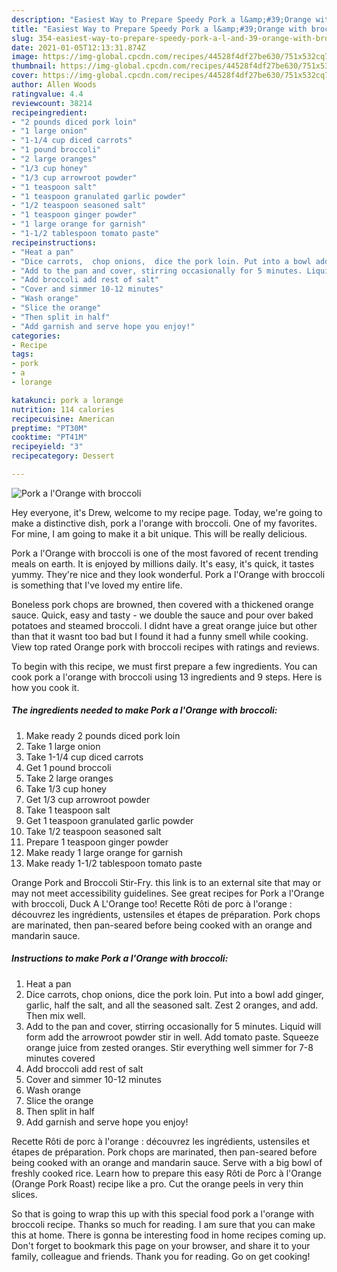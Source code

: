 ```yaml
---
description: "Easiest Way to Prepare Speedy Pork a l&amp;#39;Orange with broccoli"
title: "Easiest Way to Prepare Speedy Pork a l&amp;#39;Orange with broccoli"
slug: 354-easiest-way-to-prepare-speedy-pork-a-l-and-39-orange-with-broccoli
date: 2021-01-05T12:13:31.874Z
image: https://img-global.cpcdn.com/recipes/44528f4df27be630/751x532cq70/pork-a-lorange-with-broccoli-recipe-main-photo.jpg
thumbnail: https://img-global.cpcdn.com/recipes/44528f4df27be630/751x532cq70/pork-a-lorange-with-broccoli-recipe-main-photo.jpg
cover: https://img-global.cpcdn.com/recipes/44528f4df27be630/751x532cq70/pork-a-lorange-with-broccoli-recipe-main-photo.jpg
author: Allen Woods
ratingvalue: 4.4
reviewcount: 38214
recipeingredient:
- "2 pounds diced pork loin"
- "1 large onion"
- "1-1/4 cup diced carrots"
- "1 pound broccoli"
- "2 large oranges"
- "1/3 cup honey"
- "1/3 cup arrowroot powder"
- "1 teaspoon salt"
- "1 teaspoon granulated garlic powder"
- "1/2 teaspoon seasoned salt"
- "1 teaspoon ginger powder"
- "1 large orange for garnish"
- "1-1/2 tablespoon tomato paste"
recipeinstructions:
- "Heat a pan"
- "Dice carrots,  chop onions,  dice the pork loin. Put into a bowl add ginger, garlic, half the salt, and all the seasoned salt. Zest 2 oranges, and add. Then mix well."
- "Add to the pan and cover, stirring occasionally for 5 minutes. Liquid will form add the arrowroot powder stir in well. Add tomato paste. Squeeze orange juice from zested oranges. Stir everything well simmer for 7-8 minutes covered"
- "Add broccoli add rest of salt"
- "Cover and simmer 10-12 minutes"
- "Wash orange"
- "Slice the orange"
- "Then split in half"
- "Add garnish and serve hope you enjoy!"
categories:
- Recipe
tags:
- pork
- a
- lorange

katakunci: pork a lorange 
nutrition: 114 calories
recipecuisine: American
preptime: "PT30M"
cooktime: "PT41M"
recipeyield: "3"
recipecategory: Dessert

---
```



![Pork a l&#39;Orange with broccoli](https://img-global.cpcdn.com/recipes/44528f4df27be630/751x532cq70/pork-a-lorange-with-broccoli-recipe-main-photo.jpg)

Hey everyone, it's Drew, welcome to my recipe page. Today, we're going to make a distinctive dish, pork a l&#39;orange with broccoli. One of my favorites. For mine, I am going to make it a bit unique. This will be really delicious.

Pork a l&#39;Orange with broccoli is one of the most favored of recent trending meals on earth. It is enjoyed by millions daily. It's easy, it's quick, it tastes yummy. They're nice and they look wonderful. Pork a l&#39;Orange with broccoli is something that I've loved my entire life.

Boneless pork chops are browned, then covered with a thickened orange sauce. Quick, easy and tasty - we double the sauce and pour over baked potatoes and steamed broccoli. I didnt have a great orange juice but other than that it wasnt too bad but I found it had a funny smell while cooking. View top rated Orange pork with broccoli recipes with ratings and reviews.


To begin with this recipe, we must first prepare a few ingredients. You can cook pork a l&#39;orange with broccoli using 13 ingredients and 9 steps. Here is how you cook it.

<!--inarticleads1-->

##### The ingredients needed to make Pork a l&#39;Orange with broccoli:

1. Make ready 2 pounds diced pork loin
1. Take 1 large onion
1. Take 1-1/4 cup diced carrots
1. Get 1 pound broccoli
1. Take 2 large oranges
1. Take 1/3 cup honey
1. Get 1/3 cup arrowroot powder
1. Take 1 teaspoon salt
1. Get 1 teaspoon granulated garlic powder
1. Take 1/2 teaspoon seasoned salt
1. Prepare 1 teaspoon ginger powder
1. Make ready 1 large orange for garnish
1. Make ready 1-1/2 tablespoon tomato paste


Orange Pork and Broccoli Stir-Fry. this link is to an external site that may or may not meet accessibility guidelines. See great recipes for Pork a l&#39;Orange with broccoli, Duck A L&#39;Orange too! Recette Rôti de porc à l&#39;orange : découvrez les ingrédients, ustensiles et étapes de préparation. Pork chops are marinated, then pan-seared before being cooked with an orange and mandarin sauce. 

<!--inarticleads2-->

##### Instructions to make Pork a l&#39;Orange with broccoli:

1. Heat a pan
1. Dice carrots,  chop onions,  dice the pork loin. Put into a bowl add ginger, garlic, half the salt, and all the seasoned salt. Zest 2 oranges, and add. Then mix well.
1. Add to the pan and cover, stirring occasionally for 5 minutes. Liquid will form add the arrowroot powder stir in well. Add tomato paste. Squeeze orange juice from zested oranges. Stir everything well simmer for 7-8 minutes covered
1. Add broccoli add rest of salt
1. Cover and simmer 10-12 minutes
1. Wash orange
1. Slice the orange
1. Then split in half
1. Add garnish and serve hope you enjoy!


Recette Rôti de porc à l&#39;orange : découvrez les ingrédients, ustensiles et étapes de préparation. Pork chops are marinated, then pan-seared before being cooked with an orange and mandarin sauce. Serve with a big bowl of freshly cooked rice. Learn how to prepare this easy Rôti de Porc à l&#39;Orange (Orange Pork Roast) recipe like a pro. Cut the orange peels in very thin slices. 

So that is going to wrap this up with this special food pork a l&#39;orange with broccoli recipe. Thanks so much for reading. I am sure that you can make this at home. There is gonna be interesting food in home recipes coming up. Don't forget to bookmark this page on your browser, and share it to your family, colleague and friends. Thank you for reading. Go on get cooking!
